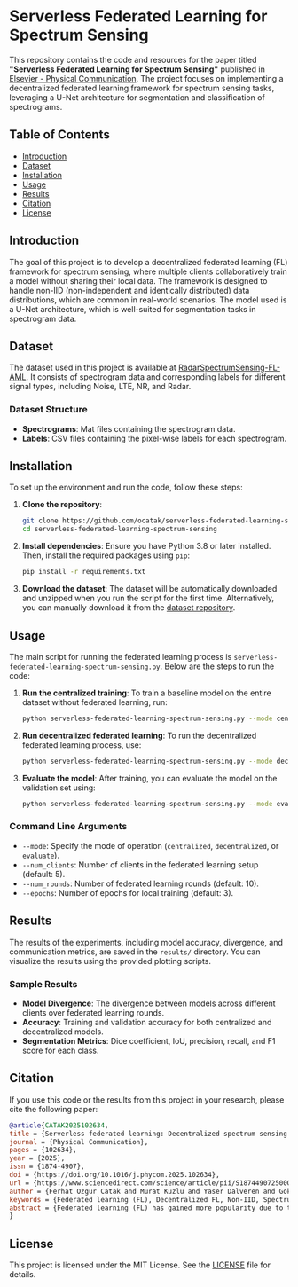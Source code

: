 # Serverless Federated Learning for Spectrum Sensing

This repository contains the code and resources for the paper titled **"Serverless Federated Learning for Spectrum Sensing"** published in [Elsevier - Physical Communication](https://www.sciencedirect.com/science/article/abs/pii/S1874490725000370). The project focuses on implementing a decentralized federated learning framework for spectrum sensing tasks, leveraging a U-Net architecture for segmentation and classification of spectrograms.

## Table of Contents
- [Introduction](#introduction)
- [Dataset](#dataset)
- [Installation](#installation)
- [Usage](#usage)
- [Results](#results)
- [Citation](#citation)
- [License](#license)

## Introduction
The goal of this project is to develop a decentralized federated learning (FL) framework for spectrum sensing, where multiple clients collaboratively train a model without sharing their local data. The framework is designed to handle non-IID (non-independent and identically distributed) data distributions, which are common in real-world scenarios. The model used is a U-Net architecture, which is well-suited for segmentation tasks in spectrogram data.

## Dataset
The dataset used in this project is available at [RadarSpectrumSensing-FL-AML](https://github.com/ocatak/RadarSpectrumSensing-FL-AML). It consists of spectrogram data and corresponding labels for different signal types, including Noise, LTE, NR, and Radar.

### Dataset Structure
- **Spectrograms**: Mat files containing the spectrogram data.
- **Labels**: CSV files containing the pixel-wise labels for each spectrogram.

## Installation
To set up the environment and run the code, follow these steps:

1. **Clone the repository**:
   ```bash
   git clone https://github.com/ocatak/serverless-federated-learning-spectrum-sensing.git
   cd serverless-federated-learning-spectrum-sensing
   ```

2. **Install dependencies**:
   Ensure you have Python 3.8 or later installed. Then, install the required packages using `pip`:
   ```bash
   pip install -r requirements.txt
   ```

3. **Download the dataset**:
   The dataset will be automatically downloaded and unzipped when you run the script for the first time. Alternatively, you can manually download it from the [dataset repository](https://github.com/ocatak/RadarSpectrumSensing-FL-AML).

## Usage
The main script for running the federated learning process is `serverless-federated-learning-spectrum-sensing.py`. Below are the steps to run the code:

1. **Run the centralized training**:
   To train a baseline model on the entire dataset without federated learning, run:
   ```bash
   python serverless-federated-learning-spectrum-sensing.py --mode centralized
   ```

2. **Run decentralized federated learning**:
   To run the decentralized federated learning process, use:
   ```bash
   python serverless-federated-learning-spectrum-sensing.py --mode decentralized
   ```

3. **Evaluate the model**:
   After training, you can evaluate the model on the validation set using:
   ```bash
   python serverless-federated-learning-spectrum-sensing.py --mode evaluate
   ```

### Command Line Arguments
- `--mode`: Specify the mode of operation (`centralized`, `decentralized`, or `evaluate`).
- `--num_clients`: Number of clients in the federated learning setup (default: 5).
- `--num_rounds`: Number of federated learning rounds (default: 10).
- `--epochs`: Number of epochs for local training (default: 3).

## Results
The results of the experiments, including model accuracy, divergence, and communication metrics, are saved in the `results/` directory. You can visualize the results using the provided plotting scripts.

### Sample Results
- **Model Divergence**: The divergence between models across different clients over federated learning rounds.
- **Accuracy**: Training and validation accuracy for both centralized and decentralized models.
- **Segmentation Metrics**: Dice coefficient, IoU, precision, recall, and F1 score for each class.

## Citation
If you use this code or the results from this project in your research, please cite the following paper:

```bibtex
@article{CATAK2025102634,
title = {Serverless federated learning: Decentralized spectrum sensing in heterogeneous networks},
journal = {Physical Communication},
pages = {102634},
year = {2025},
issn = {1874-4907},
doi = {https://doi.org/10.1016/j.phycom.2025.102634},
url = {https://www.sciencedirect.com/science/article/pii/S1874490725000370},
author = {Ferhat Ozgur Catak and Murat Kuzlu and Yaser Dalveren and Gokcen Ozdemir},
keywords = {Federated learning (FL), Decentralized FL, Non-IID, Spectrum sensing},
abstract = {Federated learning (FL) has gained more popularity due to the increasing demand for robust and efficient mechanisms to ensure data privacy and security during collaborative model training in the concept of artificial intelligence/machine learning (AI/ML). This study proposes an advanced version of FL without the central server, called a serverless or decentralized federated learning framework, to address the challenge of cooperative spectrum sensing in non-independent and identically distributed (non-IID) environments. The framework leverages local model aggregation at neighboring nodes to improve robustness, privacy, and generalizability. The system incorporates weighted aggregation based on distributional similarity between local datasets using Wasserstein distance. The results demonstrate that the proposed serverless federated learning framework offers a satisfactory performance in terms of accuracy and resilience.}
}
```

## License
This project is licensed under the MIT License. See the [LICENSE](LICENSE) file for details.


